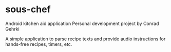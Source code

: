 # sous-chef
Android kitchen aid application
Personal development project by Conrad Gehrki

A simple application to parse recipe texts and provide audio instructions for hands-free recipes, timers, etc.
